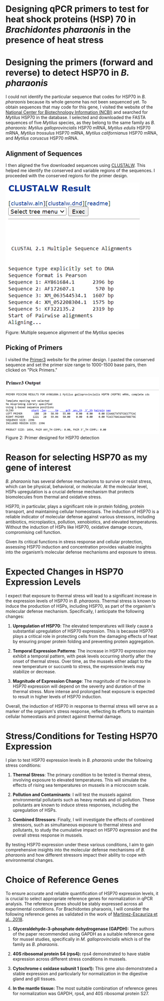 # **Designing qPCR primers to test for heat shock proteins (HSP) 70 in *Brachidontes pharaonis* in the presence of heat stress**

# **Designing the primers (forward and reverse) to detect HSP70 in *B. pharaonis***



I could not identify the particular sequence that codes for HSP70 in *B. pharaonis* because its whole genome has not been sequenced yet. To obtain sequences that may code for this gene, I visited the website of the [National Center for Biotechnology Information (NCBI)](https://www.ncbi.nlm.nih.gov/) and searched for *Mytilus* HSP70 in the database. I selected and downloaded the FASTA sequences of five *Mytilus* species, as they belong to the same family as *B. pharaonis*: *Mytilus galloprovincialis* HSP70 mRNA, *Mytilus edulis* HSP70 mRNA, *Mytilus trossulus* HSP70 mRNA, *Mytilus californianus* HSP70 mRNA, and *Mytilus coruscus* HSP70 mRNA.



## **Alignment of Sequences**

I then aligned the five downloaded sequences using  [CLUSTALW](https://www.genome.jp/tools-bin/clustalw). This helped me identify the conserved and variable regions of the sequences. I proceeded with the conserved regions for the primer design.

![alt text](../images/Alignment_Mytilus.png)  
Figure: Multiple sequence alignment of the *Mytilus* species

## **Picking of Primers**

I visited the [Primer3](https://primer3.ut.ee/) website for the primer design. I pasted the conserved sequence and set the primer size range to 1000-1500 base pairs, then clicked on "Pick Primers."

![alt text](../images/Primer_hsp70.png)
Figure 2: Primer designed for HSP70 detection

# **Reason for selecting HSP70 as my gene of interest**

*B. pharaonis* has several defense mechanisms to survive or resist stress, which can be physical, behavioral, or molecular. At the molecular level, HSPs upregulation is a crucial defense mechanism that protects biomolecules from thermal and oxidative stress.

HSP70, in particular, plays a significant role in protein folding, protein transport, and maintaining cellular homeostasis. The induction of HSP70 is a reliable indicator of molecular defense against various stressors, including antibiotics, microplastics, pollution, xenobiotics, and elevated temperatures. Without the induction of HSPs like HSP70, oxidative damage occurs, compromising cell function.

Given its critical functions in stress response and cellular protection, assessing HSP70 induction and concentration provides valuable insights into the organism’s molecular defense mechanisms and exposure to stress.



# **Expected Changes in HSP70 Expression Levels**

I expect that exposure to thermal stress will lead to a significant increase in the expression levels of HSP70 in *B. pharaonis*. Thermal stress is known to induce the production of HSPs, including HSP70, as part of the organism's molecular defense mechanism. Specifically, I anticipate the following changes:

1. **Upregulation of HSP70**: The elevated temperatures will likely cause a substantial upregulation of HSP70 expression. This is because HSP70 plays a critical role in protecting cells from the damaging effects of heat by ensuring proper protein folding and preventing protein aggregation.

2. **Temporal Expression Patterns**: The increase in HSP70 expression may exhibit a temporal pattern, with peak levels occurring shortly after the onset of thermal stress. Over time, as the mussels either adapt to the new temperature or succumb to stress, the expression levels may stabilize or decrease.

3. **Magnitude of Expression Change**: The magnitude of the increase in HSP70 expression will depend on the severity and duration of the thermal stress. More intense and prolonged heat exposure is expected to result in higher levels of HSP70 induction.

Overall, the induction of HSP70 in response to thermal stress will serve as a marker of the organism's stress response, reflecting its efforts to maintain cellular homeostasis and protect against thermal damage.



# **Stress/Conditions for Testing HSP70 Expression**

I plan to test HSP70 expression levels in *B. pharaonis* under the following stress conditions:

1. **Thermal Stress**: The primary condition to be tested is thermal stress, involving exposure to elevated temperatures. This will simulate the effects of rising sea temperatures on mussels in a microcosm scale.

2. **Pollution and Contaminants**: I will test the mussels against environmental pollutants such as heavy metals and oil pollution. These pollutants are known to induce stress responses, including the upregulation of HSPs.

5. **Combined Stressors**: Finally, I will investigate the effects of combined stressors, such as simultaneous exposure to thermal stress and pollutants, to study the cumulative impact on HSP70 expression and the overall stress response in mussels.

By testing HSP70 expression under these various conditions, I aim to gain comprehensive insights into the molecular defense mechanisms of *B. pharaonis* and how different stressors impact their ability to cope with environmental changes.

# **Choice of Reference Genes**

To ensure accurate and reliable quantification of HSP70 expression levels, it is crucial to select appropriate reference genes for normalization in qPCR analysis. The reference genes should be stably expressed across all experimental conditions. For Brachidontes pharaonis, I will consider the following reference genes as validated in the work of [Martinez-Escauriza et al., 2018](https://sci-hub.se/10.2983/035.037.0108).

1. **Glyceraldehyde-3-phosphate dehydrogenase (GAPDH):** The authors of the paper recommended using GAPDH as a suitable reference gene for mussel studies, specifically in *M. galloprovincialis* which is of the family as *B. pharaonis*.

2. **40S ribosomal protein S4 (rps4):** rps4 demonstrated to have stable expression across different stress conditions in mussels.

3. **Cytochrome c oxidase subunit 1 (cox1):** This gene also demonstrated a stable expression and particularly for normalization in the digestive gland and gill tissues.

4. **In the mantle tissue:** The most suitable combination of reference genes for normalization was GAPDH, rps4, and 40S ribosomal protein S27.



